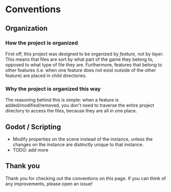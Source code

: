 # Conventions

## Organization

### How the project is organized

First off, this project was designed to be organized by *feature*, not by *layer*. This means that files are sort by what part of the game they belong to, opposed to what type of file they are. Furthermore, features that belong to other features (i.e. when one feature does not exist outside of the other feature) are placed in child directories.

### Why the project is organized this way

The reasoning behind this is simple: when a feature is added/modified/removed, you don't need to traverse the entire project directory to access the files, because they are all in one place.

## Godot / Scripting

- Modify properties on the scene instead of the instance, unless the changes on the instance are distinctly unique to that instance.
- TODO: add more

## Thank you

Thank you for checking out the conventions on this page. If you can think of any improvements, please open an issue!
